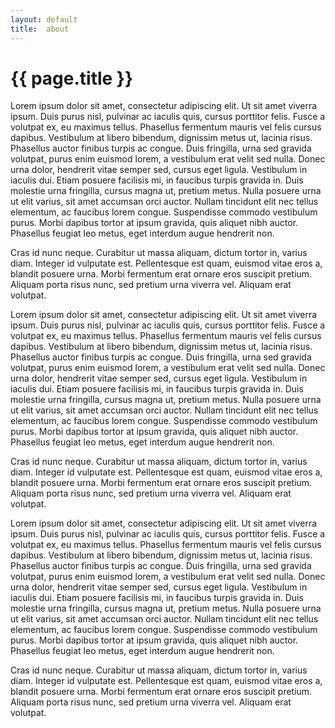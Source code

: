 ```yaml
---
layout: default
title:  about
---
```


# {{ page.title }}


Lorem ipsum dolor sit amet, consectetur adipiscing elit. Ut sit amet viverra ipsum. Duis purus nisl, pulvinar ac iaculis quis, cursus porttitor felis. Fusce a volutpat ex, eu maximus tellus. Phasellus fermentum mauris vel felis cursus dapibus. Vestibulum at libero bibendum, dignissim metus ut, lacinia risus. Phasellus auctor finibus turpis ac congue. Duis fringilla, urna sed gravida volutpat, purus enim euismod lorem, a vestibulum erat velit sed nulla. Donec urna dolor, hendrerit vitae semper sed, cursus eget ligula. Vestibulum in iaculis dui. Etiam posuere facilisis mi, in faucibus turpis gravida in. Duis molestie urna fringilla, cursus magna ut, pretium metus. Nulla posuere urna ut elit varius, sit amet accumsan orci auctor. Nullam tincidunt elit nec tellus elementum, ac faucibus lorem congue. Suspendisse commodo vestibulum purus. Morbi dapibus tortor at ipsum gravida, quis aliquet nibh auctor. Phasellus feugiat leo metus, eget interdum augue hendrerit non.

Cras id nunc neque. Curabitur ut massa aliquam, dictum tortor in, varius diam. Integer id vulputate est. Pellentesque est quam, euismod vitae eros a, blandit posuere urna. Morbi fermentum erat ornare eros suscipit pretium. Aliquam porta risus nunc, sed pretium urna viverra vel. Aliquam erat volutpat.

Lorem ipsum dolor sit amet, consectetur adipiscing elit. Ut sit amet viverra ipsum. Duis purus nisl, pulvinar ac iaculis quis, cursus porttitor felis. Fusce a volutpat ex, eu maximus tellus. Phasellus fermentum mauris vel felis cursus dapibus. Vestibulum at libero bibendum, dignissim metus ut, lacinia risus. Phasellus auctor finibus turpis ac congue. Duis fringilla, urna sed gravida volutpat, purus enim euismod lorem, a vestibulum erat velit sed nulla. Donec urna dolor, hendrerit vitae semper sed, cursus eget ligula. Vestibulum in iaculis dui. Etiam posuere facilisis mi, in faucibus turpis gravida in. Duis molestie urna fringilla, cursus magna ut, pretium metus. Nulla posuere urna ut elit varius, sit amet accumsan orci auctor. Nullam tincidunt elit nec tellus elementum, ac faucibus lorem congue. Suspendisse commodo vestibulum purus. Morbi dapibus tortor at ipsum gravida, quis aliquet nibh auctor. Phasellus feugiat leo metus, eget interdum augue hendrerit non.

Cras id nunc neque. Curabitur ut massa aliquam, dictum tortor in, varius diam. Integer id vulputate est. Pellentesque est quam, euismod vitae eros a, blandit posuere urna. Morbi fermentum erat ornare eros suscipit pretium. Aliquam porta risus nunc, sed pretium urna viverra vel. Aliquam erat volutpat.

Lorem ipsum dolor sit amet, consectetur adipiscing elit. Ut sit amet viverra ipsum. Duis purus nisl, pulvinar ac iaculis quis, cursus porttitor felis. Fusce a volutpat ex, eu maximus tellus. Phasellus fermentum mauris vel felis cursus dapibus. Vestibulum at libero bibendum, dignissim metus ut, lacinia risus. Phasellus auctor finibus turpis ac congue. Duis fringilla, urna sed gravida volutpat, purus enim euismod lorem, a vestibulum erat velit sed nulla. Donec urna dolor, hendrerit vitae semper sed, cursus eget ligula. Vestibulum in iaculis dui. Etiam posuere facilisis mi, in faucibus turpis gravida in. Duis molestie urna fringilla, cursus magna ut, pretium metus. Nulla posuere urna ut elit varius, sit amet accumsan orci auctor. Nullam tincidunt elit nec tellus elementum, ac faucibus lorem congue. Suspendisse commodo vestibulum purus. Morbi dapibus tortor at ipsum gravida, quis aliquet nibh auctor. Phasellus feugiat leo metus, eget interdum augue hendrerit non.

Cras id nunc neque. Curabitur ut massa aliquam, dictum tortor in, varius diam. Integer id vulputate est. Pellentesque est quam, euismod vitae eros a, blandit posuere urna. Morbi fermentum erat ornare eros suscipit pretium. Aliquam porta risus nunc, sed pretium urna viverra vel. Aliquam erat volutpat.
